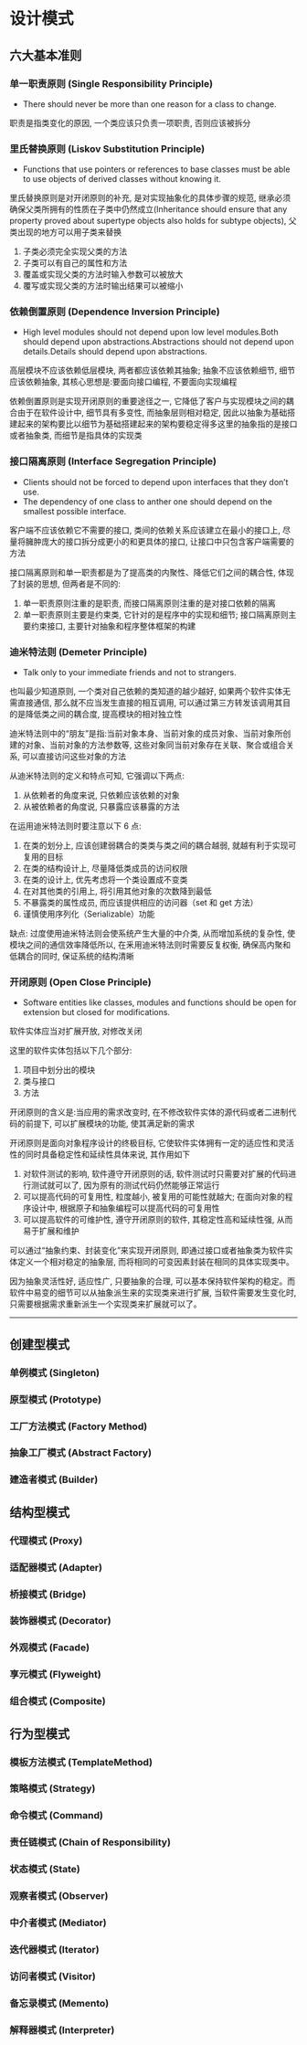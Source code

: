 # 设计模式


## 六大基本准则


### 单一职责原则 (Single Responsibility Principle)

* There should never be more than one reason for a class to change.

职责是指类变化的原因, 一个类应该只负责一项职责, 否则应该被拆分

### 里氏替换原则 (Liskov Substitution Principle)

* Functions that use pointers or references to base classes must be able to use objects of derived classes without knowing it.

里氏替换原则是对开闭原则的补充, 是对实现抽象化的具体步骤的规范, 继承必须确保父类所拥有的性质在子类中仍然成立(Inheritance should ensure that any property proved about supertype objects also holds for subtype objects), 父类出现的地方可以用子类来替换

1. 子类必须完全实现父类的方法
2. 子类可以有自己的属性和方法
3. 覆盖或实现父类的方法时输入参数可以被放大
4. 覆写或实现父类的方法时输出结果可以被缩小

### 依赖倒置原则 (Dependence Inversion Principle)

* High level modules should not depend upon low level modules.Both should depend upon abstractions.Abstractions should not depend upon details.Details should depend upon abstractions.

高层模块不应该依赖低层模块, 两者都应该依赖其抽象; 抽象不应该依赖细节, 细节应该依赖抽象, 其核心思想是:要面向接口编程, 不要面向实现编程

依赖倒置原则是实现开闭原则的重要途径之一, 它降低了客户与实现模块之间的耦合由于在软件设计中, 细节具有多变性, 而抽象层则相对稳定, 因此以抽象为基础搭建起来的架构要比以细节为基础搭建起来的架构要稳定得多这里的抽象指的是接口或者抽象类, 而细节是指具体的实现类

### 接口隔离原则 (Interface Segregation Principle)

* Clients should not be forced to depend upon interfaces that they don’t use.
* The dependency of one class to anther one should depend on the smallest possible interface.

客户端不应该依赖它不需要的接口, 类间的依赖关系应该建立在最小的接口上, 尽量将臃肿庞大的接口拆分成更小的和更具体的接口, 让接口中只包含客户端需要的方法

接口隔离原则和单一职责都是为了提高类的内聚性、降低它们之间的耦合性, 体现了封装的思想, 但两者是不同的:

1. 单一职责原则注重的是职责, 而接口隔离原则注重的是对接口依赖的隔离
2. 单一职责原则主要是约束类, 它针对的是程序中的实现和细节; 接口隔离原则主要约束接口, 主要针对抽象和程序整体框架的构建

### 迪米特法则 (Demeter Principle)

* Talk only to your immediate friends and not to strangers.

也叫最少知道原则, 一个类对自己依赖的类知道的越少越好, 如果两个软件实体无需直接通信, 那么就不应当发生直接的相互调用, 可以通过第三方转发该调用其目的是降低类之间的耦合度, 提高模块的相对独立性

迪米特法则中的“朋友”是指:当前对象本身、当前对象的成员对象、当前对象所创建的对象、当前对象的方法参数等, 这些对象同当前对象存在关联、聚合或组合关系, 可以直接访问这些对象的方法

从迪米特法则的定义和特点可知, 它强调以下两点:

1. 从依赖者的角度来说, 只依赖应该依赖的对象
2. 从被依赖者的角度说, 只暴露应该暴露的方法

在运用迪米特法则时要注意以下 6 点:

1. 在类的划分上, 应该创建弱耦合的类类与类之间的耦合越弱, 就越有利于实现可复用的目标
2. 在类的结构设计上, 尽量降低类成员的访问权限
3. 在类的设计上, 优先考虑将一个类设置成不变类
4. 在对其他类的引用上, 将引用其他对象的次数降到最低
5. 不暴露类的属性成员, 而应该提供相应的访问器（set 和 get 方法）
6. 谨慎使用序列化（Serializable）功能

缺点:
过度使用迪米特法则会使系统产生大量的中介类, 从而增加系统的复杂性, 使模块之间的通信效率降低所以, 在釆用迪米特法则时需要反复权衡, 确保高内聚和低耦合的同时, 保证系统的结构清晰

### 开闭原则 (Open Close Principle)

* Software entities like classes, modules and functions should be open for extension but closed for modifications.

软件实体应当对扩展开放, 对修改关闭

这里的软件实体包括以下几个部分:
1. 项目中划分出的模块
2. 类与接口
3. 方法

开闭原则的含义是:当应用的需求改变时, 在不修改软件实体的源代码或者二进制代码的前提下, 可以扩展模块的功能, 使其满足新的需求

开闭原则是面向对象程序设计的终极目标, 它使软件实体拥有一定的适应性和灵活性的同时具备稳定性和延续性具体来说, 其作用如下

1. 对软件测试的影响, 软件遵守开闭原则的话, 软件测试时只需要对扩展的代码进行测试就可以了, 因为原有的测试代码仍然能够正常运行
2. 可以提高代码的可复用性, 粒度越小, 被复用的可能性就越大; 在面向对象的程序设计中, 根据原子和抽象编程可以提高代码的可复用性
3. 可以提高软件的可维护性, 遵守开闭原则的软件, 其稳定性高和延续性强, 从而易于扩展和维护


可以通过“抽象约束、封装变化”来实现开闭原则, 即通过接口或者抽象类为软件实体定义一个相对稳定的抽象层, 而将相同的可变因素封装在相同的具体实现类中。

因为抽象灵活性好, 适应性广, 只要抽象的合理, 可以基本保持软件架构的稳定。而软件中易变的细节可以从抽象派生来的实现类来进行扩展, 当软件需要发生变化时, 只需要根据需求重新派生一个实现类来扩展就可以了。

<hr/>

## 创建型模式


### 单例模式 (Singleton)

### 原型模式 (Prototype)

### 工厂方法模式 (Factory Method)

### 抽象工厂模式 (Abstract Factory)

### 建造者模式 (Builder)


## 结构型模式


### 代理模式 (Proxy)

### 适配器模式 (Adapter)

### 桥接模式 (Bridge)

### 装饰器模式 (Decorator)

### 外观模式 (Facade)

### 享元模式 (Flyweight)

### 组合模式 (Composite)


## 行为型模式


### 模板方法模式 (TemplateMethod)

### 策略模式 (Strategy)

### 命令模式 (Command)

### 责任链模式 (Chain of Responsibility)

### 状态模式 (State)

### 观察者模式 (Observer)

### 中介者模式 (Mediator)

### 迭代器模式 (Iterator)

### 访问者模式 (Visitor)

### 备忘录模式 (Memento)

### 解释器模式 (Interpreter)
